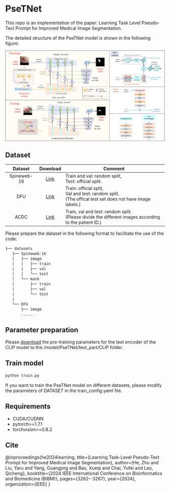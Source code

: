 # PseTNet

This repo is an implementation of the paper: Learning Task Level Pseudo-Text Prompt for Improved Medical Image Segmentation.

The detailed structure of the PseTNet model is shown in the following figure:

<p align="center">
  <img src="Figures/main figure.jpg" width="700"/>
</p>

## Dataset

|   Dataset   |                        Download                         | Comment                                                                                                           |
|:-----------:| :-----------------------------------------------------: |-------------------------------------------------------------------------------------------------------------------|
| Spineweb-16 |    [Link](https://aasce19.grand-challenge.org/Home/)    | Train and val: random split, <br />Test: official split.                                                          |
|     DFU     | [Link](https://github.com/uwm-bigdata/wound-segmentation/tree/master/data/Foot%20Ulcer%20Segmentation%20Challenge) | Train: official split, <br />Val and test: random split. <br />(The offical test set does not have image labels.) |
|    ACDC     |    [Link](https://www.creatis.insa-lyon.fr/Challenge/acdc/databases.html)    | Train, val and test: random split. <br />(Please divide the different images according to the patient ID.)        |

Please prepare the dataset in the following format to facilitate the use of the code:

```angular2html
├── datasets
   ├── Spineweb-16
   │   ├── image
   |   |   ├── train
   |   |   ├── val
   |   |   └── test
   │   └── mask
   |       ├── train
   |       ├── val
   |       └── test
   |  
   └── DFU
       ├── image
       ......
```

## Parameter preparation

Please [download](https://openaipublic.azureedge.net/clip/models/5806e77cd80f8b59890b7e101eabd078d9fb84e6937f9e85e4ecb61988df416f/ViT-B-16.pt) the pre-training parameters for the text encoder of the CLIP model to the /model/PseTNet/text_part/CLIP folder.

## Train model

```bash
python train.py
```
If you want to train the PseTNet model on different datasets, please modify the parameters of DATASET in the train_config.yaml file.

## Requirements

+ CUDA/CUDNN
+ pytorch>=1.7.1
+ torchvision>=0.8.2

## Cite
@inproceedings{he2024learning,
  title={Learning Task-Level Pseudo-Text Prompt for Improved Medical Image Segmentation},
  author={He, Zhu and Liu, Yaru and Yang, Guangjing and Bao, Xueqi and Chai, Yufei and Lao, Qicheng},
  booktitle={2024 IEEE International Conference on Bioinformatics and Biomedicine (BIBM)},
  pages={3262--3267},
  year={2024},
  organization={IEEE}
}
